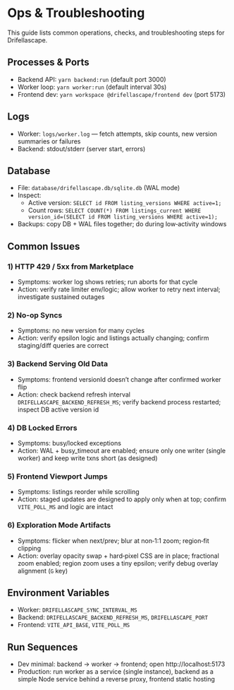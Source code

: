 # Ops & Troubleshooting

This guide lists common operations, checks, and troubleshooting steps for Drifellascape.

## Processes & Ports

- Backend API: `yarn backend:run` (default port 3000)
- Worker loop: `yarn worker:run` (default interval 30s)
- Frontend dev: `yarn workspace @drifellascape/frontend dev` (port 5173)

## Logs

- Worker: `logs/worker.log` — fetch attempts, skip counts, new version summaries or failures
- Backend: stdout/stderr (server start, errors)

## Database

- File: `database/drifellascape.db/sqlite.db` (WAL mode)
- Inspect:
  - Active version: `SELECT id FROM listing_versions WHERE active=1;`
  - Count rows: `SELECT COUNT(*) FROM listings_current WHERE version_id=(SELECT id FROM listing_versions WHERE active=1);`
- Backups: copy DB + WAL files together; do during low‑activity windows

## Common Issues

### 1) HTTP 429 / 5xx from Marketplace

- Symptoms: worker log shows retries; run aborts for that cycle
- Action: verify rate limiter env/logic; allow worker to retry next interval; investigate sustained outages

### 2) No-op Syncs

- Symptoms: no new version for many cycles
- Action: verify epsilon logic and listings actually changing; confirm staging/diff queries are correct

### 3) Backend Serving Old Data

- Symptoms: frontend versionId doesn’t change after confirmed worker flip
- Action: check backend refresh interval `DRIFELLASCAPE_BACKEND_REFRESH_MS`; verify backend process restarted; inspect DB active version id

### 4) DB Locked Errors

- Symptoms: busy/locked exceptions
- Action: WAL + busy_timeout are enabled; ensure only one writer (single worker) and keep write txns short (as designed)

### 5) Frontend Viewport Jumps

- Symptoms: listings reorder while scrolling
- Action: staged updates are designed to apply only when at top; confirm `VITE_POLL_MS` and logic are intact

### 6) Exploration Mode Artifacts

- Symptoms: flicker when next/prev; blur at non‑1:1 zoom; region‑fit clipping
- Action: overlay opacity swap + hard‑pixel CSS are in place; fractional zoom enabled; region zoom uses a tiny epsilon; verify debug overlay alignment (`G` key)

## Environment Variables

- Worker: `DRIFELLASCAPE_SYNC_INTERVAL_MS`
- Backend: `DRIFELLASCAPE_BACKEND_REFRESH_MS`, `DRIFELLASCAPE_PORT`
- Frontend: `VITE_API_BASE`, `VITE_POLL_MS`

## Run Sequences

- Dev minimal: backend → worker → frontend; open http://localhost:5173
- Production: run worker as a service (single instance), backend as a simple Node service behind a reverse proxy, frontend static hosting
